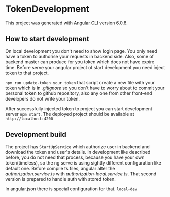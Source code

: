 # TokenDevelopment

This project was generated with [Angular CLI](https://github.com/angular/angular-cli) version 6.0.8.

## How to start development

On local development you don't need to show login page. You only need have a token to authorise your requests in backend side. 
Also, some of backend master can produce for you token which does not have expire time. 
Before serve your angular project ot start development you need inject token to that project.
 
`npm run update-token your_token` that script create a new file with your token which is in _.gitignore_ so you don't have to worry about to commit your personal token to github repository, also any one from other front-end developers do not write your token. 

After successfully injected token to project you can start development server `npm start`. The deployed project should be available at `http://localhost:4200`
## Development build 

The project has `StartUpService` which authorize user in backend and download the token and user's details. In development like described before, you do not need that process, because you have your own token(timeless), 
so the ng serve is using sightly different configuration like default one. Before compile ts files, angular alter the _authorization.service.ts_ with _authorization-local.service.ts_. 
That second version is prepared to handle auth with stored token. 

In angular.json there is special configuration for that. `local-dev`

